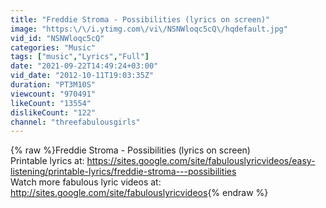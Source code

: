 ```yaml
---
title: "Freddie Stroma - Possibilities (lyrics on screen)"
image: "https:\/\/i.ytimg.com\/vi\/NSNWloqc5cQ\/hqdefault.jpg"
vid_id: "NSNWloqc5cQ"
categories: "Music"
tags: ["music","Lyrics","Full"]
date: "2021-09-22T14:49:24+03:00"
vid_date: "2012-10-11T19:03:35Z"
duration: "PT3M10S"
viewcount: "970491"
likeCount: "13554"
dislikeCount: "122"
channel: "threefabulousgirls"
---
```

{% raw %}Freddie Stroma - Possibilities (lyrics on screen)<br />Printable lyrics at: <a rel="nofollow" target="blank" href="https://sites.google.com/site/fabulouslyricvideos/easy-listening/printable-lyrics/freddie-stroma---possibilities">https://sites.google.com/site/fabulouslyricvideos/easy-listening/printable-lyrics/freddie-stroma---possibilities</a><br />Watch more fabulous lyric videos at: <a rel="nofollow" target="blank" href="http://sites.google.com/site/fabulouslyricvideos">http://sites.google.com/site/fabulouslyricvideos</a>{% endraw %}
